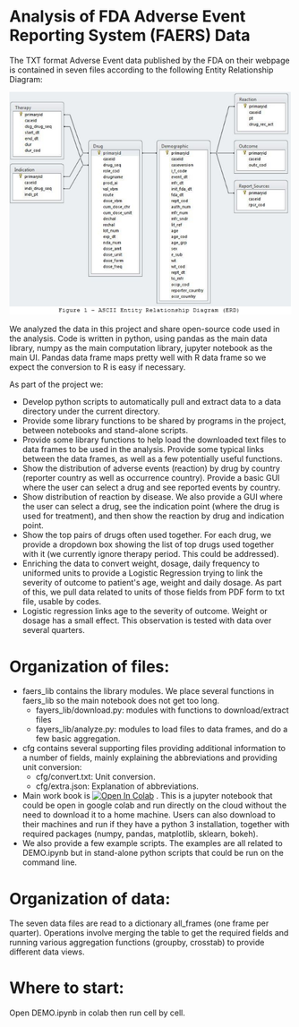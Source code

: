# Analysis of FDA Adverse Event Reporting System (FAERS) Data

The TXT format Adverse Event data published by the FDA on their webpage is contained in seven files according to the following Entity Relationship Diagram:

![FAERS](https://github.com/dnguyend/FAERS/blob/master/FAERS_ERD.PNG)

We analyzed the data in this project and share open-source code used in the analysis. Code is written in python, using pandas as the main data library, numpy as the main computation library, jupyter notebook as the main UI. Pandas data frame maps pretty well with R data frame so we expect the conversion to R is easy if necessary.

As part of the project we:
* Develop python scripts to automatically pull and extract data to a data directory under the current directory.
* Provide some library functions to be shared by programs in the project, between notebooks and stand-alone scripts.
* Provide some library functions to help load the downloaded text files to data frames to be used in the analysis. Provide some typical links between the data frames, as well as a few potentially useful functions.
* Show the distribution of adverse events (reaction) by drug by country (reporter country as well as occurrence country). Provide a basic GUI where the user can select a drug and see reported events by country.
* Show distribution of reaction by disease.  We also provide a GUI where the user can select a drug, see the indication point (where the drug is used for treatment), and then show the reaction by drug and indication point.
* Show the top pairs of drugs often used together. For each drug, we provide a dropdown box showing the list of top drugs used together with it (we currently ignore therapy period. This could be addressed).
* Enriching the data to convert weight, dosage, daily frequency to uniformed units to provide a Logistic Regression trying to link the severity of outcome to patient's age, weight and daily dosage. As part of this, we pull data related to units of those fields from PDF form to txt file, usable by codes.
* Logistic regression links age to the severity of outcome. Weight or dosage has a small effect. This observation is tested with data over several quarters. 
 # Organization of files:
 * faers_lib contains the library modules.  We place several functions in faers_lib so the main notebook does not get too long.
    * fayers_lib/download.py: modules with functions to download/extract files
    * fayers_lib/analyze.py: modules to load files to data frames, and do a few basic aggregation.
 * cfg contains several supporting files providing additional information to a number of fields, mainly explaining the abbreviations and providing unit conversion:
    * cfg/convert.txt: Unit conversion.
    * cfg/extra.json: Explanation of abbreviations.
 * Main work book is <a href="https://colab.research.google.com/github/dnguyend/FAERS/blob/master/DEMO.ipynb" target="_parent"><img src="https://colab.research.google.com/assets/colab-badge.svg" alt="Open In Colab"/></a>
 . This is a jupyter notebook that could be open in google colab and run directly on the cloud without the need to download it to a home machine. Users can also download to their machines and run if they have a python 3 installation, together with required packages (numpy, pandas, matplotlib, sklearn, bokeh).
 * We also provide a few example scripts. The examples are all related to DEMO.ipynb but in stand-alone python scripts that could be run on the command line.
 # Organization of data:
 The seven data files are read to a dictionary all_frames (one frame per quarter). Operations involve merging the table to get the required fields and running various aggregation functions (groupby, crosstab) to provide different data views.
 # Where to start:
 Open DEMO.ipynb in colab then run cell by cell.
